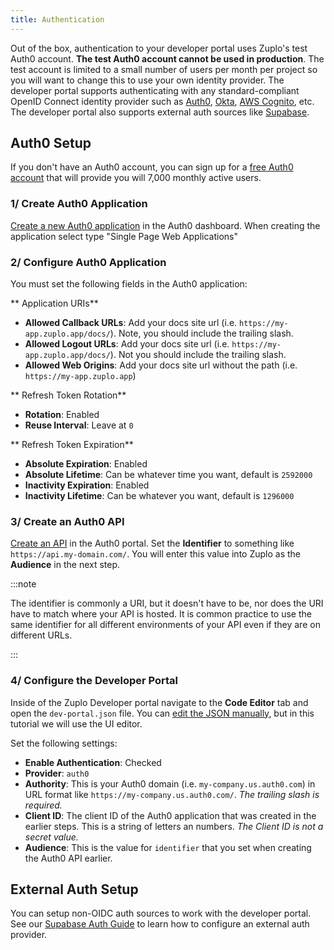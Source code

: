 ```yaml
---
title: Authentication
---
```


Out of the box, authentication to your developer portal uses Zuplo's test Auth0
account. **The test Auth0 account cannot be used in production**. The test
account is limited to a small number of users per month per project so you will
want to change this to use your own identity provider. The developer portal
supports authenticating with any standard-compliant OpenID Connect identity
provider such as [Auth0](https://auth0.com), [Okta](https://okta.com),
[AWS Cognito](https://aws.amazon.com/cognito/), etc. The developer portal also
supports external auth sources like [Supabase](./supabase-auth.md).

## Auth0 Setup

If you don't have an Auth0 account, you can sign up for a
[free Auth0 account](https://auth0.com/signup) that will provide you will 7,000
monthly active users.

### 1/ Create Auth0 Application

[Create a new Auth0 application](https://auth0.com/docs/get-started/auth0-overview/create-applications)
in the Auth0 dashboard. When creating the application select type "Single Page
Web Applications"

<Screenshot src="https://cdn.zuplo.com/assets/0aaa56b6-37c4-4c87-ac62-d86bc52047e3.png" size="md" />

### 2/ Configure Auth0 Application

You must set the following fields in the Auth0 application:

** Application URIs**

- **Allowed Callback URLs**: Add your docs site url (i.e.
  `https://my-app.zuplo.app/docs/`). Note, you should include the trailing
  slash.
- **Allowed Logout URLs**: Add your docs site url (i.e.
  `https://my-app.zuplo.app/docs/`). Not you should include the trailing slash.
- **Allowed Web Origins**: Add your docs site url without the path (i.e.
  `https://my-app.zuplo.app`)

** Refresh Token Rotation**

- **Rotation**: Enabled
- **Reuse Interval**: Leave at `0`

<Screenshot src="https://cdn.zuplo.com/assets/359f4a6c-4dd9-48c9-b8a3-27e70aa459c0.png" size="md" />

** Refresh Token Expiration**

- **Absolute Expiration**: Enabled
- **Absolute Lifetime**: Can be whatever time you want, default is `2592000`
- **Inactivity Expiration**: Enabled
- **Inactivity Lifetime**: Can be whatever you want, default is `1296000`

### 3/ Create an Auth0 API

[Create an API](https://auth0.com/docs/get-started/auth0-overview/set-up-apis)
in the Auth0 portal. Set the **Identifier** to something like
`https://api.my-domain.com/`. You will enter this value into Zuplo as the
**Audience** in the next step.

:::note

The identifier is commonly a URI, but it doesn't have to be, nor does the URI
have to match where your API is hosted. It is common practice to use the same
identifier for all different environments of your API even if they are on
different URLs.

:::

<Screenshot src="https://cdn.zuplo.com/assets/d91471bd-5897-463e-805c-35abba294616.png" size="md" />

### 4/ Configure the Developer Portal

Inside of the Zuplo Developer portal navigate to the <CodeEditorTabIcon />
**Code Editor** tab and open the `dev-portal.json` file. You can
[edit the JSON manually](./dev-portal-json.md), but in this tutorial we will use
the UI editor.

Set the following settings:

- **Enable Authentication**: Checked
- **Provider**: `auth0`
- **Authority**: This is your Auth0 domain (i.e. `my-company.us.auth0.com`) in
  URL format like `https://my-company.us.auth0.com/`. _The trailing slash is
  required._
- **Client ID**: The client ID of the Auth0 application that was created in the
  earlier steps. This is a string of letters an numbers. _The Client ID is not a
  secret value._
- **Audience**: This is the value for `identifier` that you set when creating
  the Auth0 API earlier.

<Screenshot src="https://cdn.zuplo.com/assets/16c9b4a0-db9b-4b8c-a16f-00ce5e08071e.png" size="md" />

## External Auth Setup

You can setup non-OIDC auth sources to work with the developer portal. See our
[Supabase Auth Guide](./supabase-auth.md) to learn how to configure an external
auth provider.

